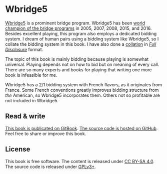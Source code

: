 Wbridge5
========
[Wbridge5][wbr5] is a prominent bridge program.  Wbridge5 has been [world
champion of the bridge programs][allevy] in 2005, 2007, 2008, 2015, and 2016.
Besides excellent playing, this program also employs a dedicated bidding
system.  I dream of human pairs using a bidding system like Wbridge5, so I
collate the bidding system in this book.  I have also done a [collation][bss]
in [*Full Disclosure*][fd] format.

The topic of this book is mainly bidding because playing is somewhat universal.
Playing depends not on how to bid but on meaning of every call.  There are so
many experts and books for playing that writing one more book is infeasible for
me.

Wbridge5 has a 2/1 bidding system with French flavors, as it originates from
France.  Some French conventions greatly improves bidding structure from *the*
American, so Wbridge5 incorporates them.  Others not so profitable are not
included in Wbridge5.

[allevy]: https://allevybridge.com/allevy/computerbridge/index.htm
[bss]: https://github.com/jdh8/Wbr5.bss
[fd]: http://www.bridgebase.com/help/3/topics/fulldisclosurefileformat/text/intro.html
[wbr5]: http://wbridge5.com/

Read & write
------------
[This book is publicated on GitBook][pub].
[The source code is hosted on GitHub][src].
Feel free to share or improve this book.

[pub]: https://jdh8.gitbooks.io/wbridge5/content/
[src]: https://github.com/jdh8/wbridge5.book

License
-------
This book is free software.  The content is released under [CC BY-SA 4.0][cc].
The source code is released under [GPLv3+][gpl].

[cc]: https://creativecommons.org/licenses/by-sa/4.0/
[gpl]: https://www.gnu.org/licenses/gpl-3.0.html
